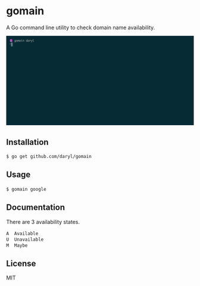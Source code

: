# gomain

A Go command line utility to check domain name availability.

![](./example.gif)

## Installation

    $ go get github.com/daryl/gomain

## Usage

    $ gomain google

## Documentation

There are 3 availability states.

```
A  Available
U  Unavailable
M  Maybe
```

## License

MIT
